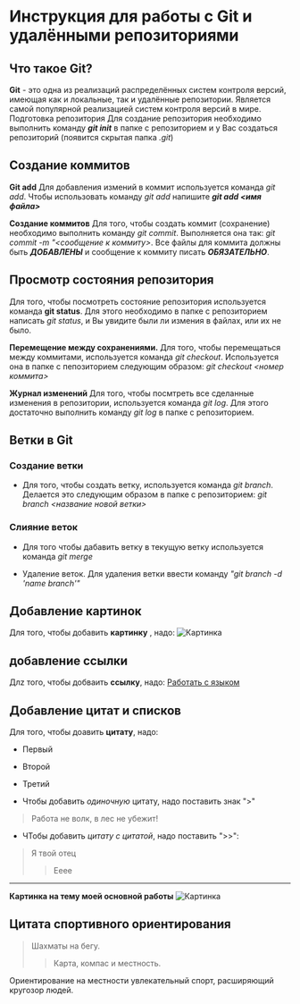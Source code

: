 # Инструкция для работы с Git и удалёнными репозиториями

## Что такое Git?
**Git** - это одна из реализаций распределённых систем контроля версий, имеющая как и локальные, так и удалённые репозитории. Является самой популярной реализацией систем контроля версий в мире.
Подготовка репозитория
Для создание репозитория необходимо выполнить команду ***git init***  в папке с репозиторием и у Вас создаться репозиторий (появится скрытая папка *.git*)

## **Создание коммитов**

**Git add**
Для добавления измений в коммит используется команда *git add*. Чтобы использовать команду *git add* напишите ***git add <имя файла>***

**Создание коммитов**
Для того, чтобы создать коммит (сохранение) необходимо выполнить команду *git commit*. Выполняется она так: *git commit -m "<сообщение к коммиту>*. Все файлы для коммита должны быть ***ДОБАВЛЕНЫ*** и сообщение к коммиту писать ***ОБЯЗАТЕЛЬНО***.

## **Просмотр состояния репозитория**
Для того, чтобы посмотреть состояние репозитория используется команда **git status**. Для этого необходимо в папке с репозиторием написать *git status*, и Вы увидите были ли измения в файлах, или их не было.


**Перемещение между сохранениями.**
Для того, чтобы перемещаться между коммитами, используется команда *git checkout*. Используется она в папке с пепозиторием следующим образом: *git checkout <номер коммита>*

**Журнал изменений**
Для того, чтобы посмтреть все сделанные изменения в репозитории, используется команда *git log*. Для этого достаточно выполнить команду *git log* в папке с репозиторием.

## **Ветки в Git**

### Создание ветки

* Для того, чтобы создать ветку, используется команда *git branch*. Делается это следующим образом в папке с репозиторием: *git branch <название новой ветки>*

### Слияние веток

* Для того чтобы дабавить ветку в текущую ветку используется команда *git merge <name branch>*

* Удаление веток.
Для удаления ветки ввести команду *"git branch -d 'name branch'"*

## Добавление картинок
Для того, чтобы добавить **картинку** , надо:
![Картинка](https://thumbs.dreamstime.com/b/заданное-значение-регулируемой-величины-orienteering-также-вектор-127624572.jpg)

## добавление ссылки
Длz того, чтобы добваить **ссылку**, надо: 
[Работать с языком](https://lifehacker.ru/chto-takoe-markdown/)

## Добавление цитат и списков
Для того, чтобы доавить **цитату**, надо:
* Первый 
- Второй 
+ Третий 

* Чтобы добавить *одиночную* цитату, надо поставить знак ">"
>Работа не волк, в лес не убежит!

* ЧТобы добавить *цитату с цитатой*, надо поставить ">>":
>Я твой отец
>>Ееее
---
**Картинка на тему моей основной работы**
![Картинка](https://sun1-98.userapi.com/impg/Bap-5IYEsAC9-IBxSX1k16VJRpT-wp2VudBTDQ/ON8gRY0LxlM.jpg?size=2560x1705&quality=95&sign=3b6bdaa92e716b4c3bc73df9316c6937&type=album)

## Цитата спортивного ориентирования 
>Шахматы на бегу.
>>Карта, компас и местность.

Ориентирование на местности увлекательный спорт, расширяющий кругозор людей.

